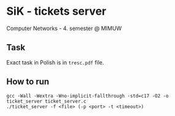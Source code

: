# SiK - tickets server

Computer Networks - 4. semester @ MIMUW

## Task

Exact task in Polish is in `tresc.pdf` file.

## How to run

```
gcc -Wall -Wextra -Wno-implicit-fallthrough -std=c17 -O2 -o ticket_server ticket_server.c
./ticket_server -f <file> (-p <port> -t <timeout>)
```

